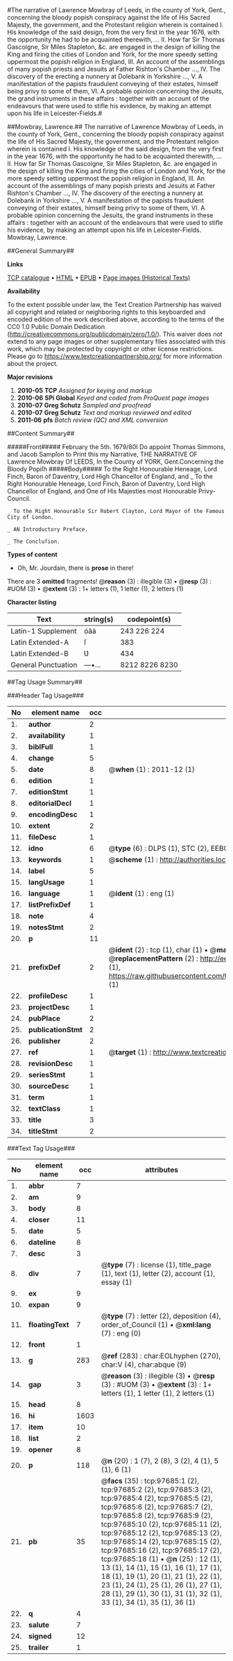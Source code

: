 #The narrative of Lawrence Mowbray of Leeds, in the county of York, Gent., concerning the bloody popish conspiracy against the life of His Sacred Majesty, the government, and the Protestant religion wherein is contained I. His knowledge of the said design, from the very first in the year 1676, with the opportunity he had to be acquainted therewith, ... II. How far Sir Thomas Gascoigne, Sir Miles Stapleton, &c. are engaged in the design of killing the King and firing the cities of London and York, for the more speedy setting uppermost the popish religion in England, III. An account of the assemblings of many popish priests and Jesuits at Father Rishton's Chamber ..., IV. The discovery of the erecting a nunnery at Dolebank in Yorkshire ..., V. A manifestation of the papists fraudulent conveying of their estates, himself being privy to some of them, VI. A probable opinion concerning the Jesuits, the grand instruments in these affairs : together with an account of the endeavours that were used to stifle his evidence, by making an attempt upon his life in Leicester-Fields.#

##Mowbray, Lawrence.##
The narrative of Lawrence Mowbray of Leeds, in the county of York, Gent., concerning the bloody popish conspiracy against the life of His Sacred Majesty, the government, and the Protestant religion wherein is contained I. His knowledge of the said design, from the very first in the year 1676, with the opportunity he had to be acquainted therewith, ... II. How far Sir Thomas Gascoigne, Sir Miles Stapleton, &c. are engaged in the design of killing the King and firing the cities of London and York, for the more speedy setting uppermost the popish religion in England, III. An account of the assemblings of many popish priests and Jesuits at Father Rishton's Chamber ..., IV. The discovery of the erecting a nunnery at Dolebank in Yorkshire ..., V. A manifestation of the papists fraudulent conveying of their estates, himself being privy to some of them, VI. A probable opinion concerning the Jesuits, the grand instruments in these affairs : together with an account of the endeavours that were used to stifle his evidence, by making an attempt upon his life in Leicester-Fields.
Mowbray, Lawrence.

##General Summary##

**Links**

[TCP catalogue](http://www.ota.ox.ac.uk/tcp/)  • 
[HTML](http://tei.it.ox.ac.uk/tcp/Texts-HTML/free/A51/A51531.html)  • 
[EPUB](http://tei.it.ox.ac.uk/tcp/Texts-EPUB/free/A51/A51531.epub) • 
[Page images (Historical Texts)](https://historicaltexts.jisc.ac.uk/eebo-13111694e)

**Availability**

To the extent possible under law, the Text Creation Partnership has waived all copyright and related or neighboring rights to this keyboarded and encoded edition of the work described above, according to the terms of the CC0 1.0 Public Domain Dedication (http://creativecommons.org/publicdomain/zero/1.0/). This waiver does not extend to any page images or other supplementary files associated with this work, which may be protected by copyright or other license restrictions. Please go to https://www.textcreationpartnership.org/ for more information about the project.

**Major revisions**

1. __2010-05__ __TCP__ *Assigned for keying and markup*
1. __2010-06__ __SPi Global__ *Keyed and coded from ProQuest page images*
1. __2010-07__ __Greg Schutz__ *Sampled and proofread*
1. __2010-07__ __Greg Schutz__ *Text and markup reviewed and edited*
1. __2011-06__ __pfs__ *Batch review (QC) and XML conversion*

##Content Summary##

#####Front#####
February the 5th. 1679/80I Do appoint Thomas Simmons, and Jacob Sampſon to Print this my Narrative, THE NARRATIVE OF Lawrence Mowbray Of LEEDS, In the County of YORK, Gent.Concerning the Bloody Popiſh
#####Body#####
To the Right Honourable Heneage, Lord Finch, Baron of Daventry, Lord High Chancellor of England, and
    _ To the Right Honourable Heneage, Lord Finch, Baron of Daventry, Lord High Chancellor of England, and One of His Majesties most Honourable Privy-Council.

    _ To the Right Honourable Sir Robert Clayton, Lord Mayor of the Famous City of London.

    _ AN Introductory Preface.

    _ The Concluſion.

**Types of content**

  * Oh, Mr. Jourdain, there is **prose** in there!

There are 3 **omitted** fragments! 
 @__reason__ (3) : illegible (3)  •  @__resp__ (3) : #UOM (3)  •  @__extent__ (3) : 1+ letters (1), 1 letter (1), 2 letters (1)

**Character listing**


|Text|string(s)|codepoint(s)|
|---|---|---|
|Latin-1 Supplement|óâà|243 226 224|
|Latin Extended-A|ſ|383|
|Latin Extended-B|Ʋ|434|
|General Punctuation|—•…|8212 8226 8230|

##Tag Usage Summary##

###Header Tag Usage###

|No|element name|occ|attributes|
|---|---|---|---|
|1.|__author__|2||
|2.|__availability__|1||
|3.|__biblFull__|1||
|4.|__change__|5||
|5.|__date__|8| @__when__ (1) : 2011-12 (1)|
|6.|__edition__|1||
|7.|__editionStmt__|1||
|8.|__editorialDecl__|1||
|9.|__encodingDesc__|1||
|10.|__extent__|2||
|11.|__fileDesc__|1||
|12.|__idno__|6| @__type__ (6) : DLPS (1), STC (2), EEBO-CITATION (1), OCLC (1), VID (1)|
|13.|__keywords__|1| @__scheme__ (1) : http://authorities.loc.gov/ (1)|
|14.|__label__|5||
|15.|__langUsage__|1||
|16.|__language__|1| @__ident__ (1) : eng (1)|
|17.|__listPrefixDef__|1||
|18.|__note__|4||
|19.|__notesStmt__|2||
|20.|__p__|11||
|21.|__prefixDef__|2| @__ident__ (2) : tcp (1), char (1)  •  @__matchPattern__ (2) : ([0-9\-]+):([0-9IVX]+) (1), (.+) (1)  •  @__replacementPattern__ (2) : http://eebo.chadwyck.com/downloadtiff?vid=$1&page=$2 (1), https://raw.githubusercontent.com/textcreationpartnership/Texts/master/tcpchars.xml#$1 (1)|
|22.|__profileDesc__|1||
|23.|__projectDesc__|1||
|24.|__pubPlace__|2||
|25.|__publicationStmt__|2||
|26.|__publisher__|2||
|27.|__ref__|1| @__target__ (1) : http://www.textcreationpartnership.org/docs/. (1)|
|28.|__revisionDesc__|1||
|29.|__seriesStmt__|1||
|30.|__sourceDesc__|1||
|31.|__term__|1||
|32.|__textClass__|1||
|33.|__title__|3||
|34.|__titleStmt__|2||


###Text Tag Usage###

|No|element name|occ|attributes|
|---|---|---|---|
|1.|__abbr__|7||
|2.|__am__|9||
|3.|__body__|8||
|4.|__closer__|11||
|5.|__date__|5||
|6.|__dateline__|8||
|7.|__desc__|3||
|8.|__div__|7| @__type__ (7) : license (1), title_page (1), text (1), letter (2), account (1), essay (1)|
|9.|__ex__|9||
|10.|__expan__|9||
|11.|__floatingText__|7| @__type__ (7) : letter (2), deposition (4), order_of_Council (1)  •  @__xml:lang__ (7) : eng (0)|
|12.|__front__|1||
|13.|__g__|283| @__ref__ (283) : char:EOLhyphen (270), char:V (4), char:abque (9)|
|14.|__gap__|3| @__reason__ (3) : illegible (3)  •  @__resp__ (3) : #UOM (3)  •  @__extent__ (3) : 1+ letters (1), 1 letter (1), 2 letters (1)|
|15.|__head__|8||
|16.|__hi__|1603||
|17.|__item__|10||
|18.|__list__|2||
|19.|__opener__|8||
|20.|__p__|118| @__n__ (20) : 1 (7), 2 (8), 3 (2), 4 (1), 5 (1), 6 (1)|
|21.|__pb__|35| @__facs__ (35) : tcp:97685:1 (2), tcp:97685:2 (2), tcp:97685:3 (2), tcp:97685:4 (2), tcp:97685:5 (2), tcp:97685:6 (2), tcp:97685:7 (2), tcp:97685:8 (2), tcp:97685:9 (2), tcp:97685:10 (2), tcp:97685:11 (2), tcp:97685:12 (2), tcp:97685:13 (2), tcp:97685:14 (2), tcp:97685:15 (2), tcp:97685:16 (2), tcp:97685:17 (2), tcp:97685:18 (1)  •  @__n__ (25) : 12 (1), 13 (1), 14 (1), 15 (1), 16 (1), 17 (1), 18 (1), 19 (1), 20 (1), 21 (1), 22 (1), 23 (1), 24 (1), 25 (1), 26 (1), 27 (1), 28 (1), 29 (1), 30 (1), 31 (1), 32 (1), 33 (1), 34 (1), 35 (1), 36 (1)|
|22.|__q__|4||
|23.|__salute__|7||
|24.|__signed__|12||
|25.|__trailer__|1||
